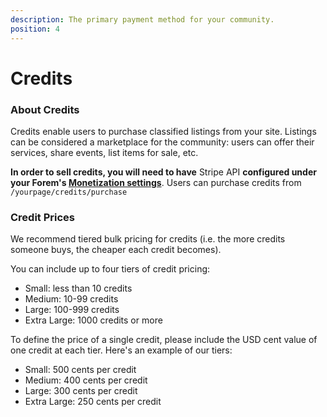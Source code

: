 ```yaml
---
description: The primary payment method for your community.
position: 4
---
```


# Credits

### About Credits

Credits enable users to purchase classified listings from your site. Listings can be considered a marketplace for the community: users can offer their services, share events, list items for sale, etc.

**In order to sell credits, you will need to have** Stripe API **configured under your Forem's [Monetization settings](https://admin.forem.com/docs/_advanced-customization/config/monetization)**. Users can purchase credits from `/yourpage/credits/purchase`

### Credit Prices

We recommend tiered bulk pricing for credits \(i.e. the more credits someone buys, the cheaper each credit becomes\).

You can include up to four tiers of credit pricing:

* Small: less than 10 credits
* Medium: 10-99 credits
* Large: 100-999 credits
* Extra Large: 1000 credits or more

To define the price of a single credit, please include the USD cent value of one credit at each tier. Here's an example of our tiers:

* Small: 500 cents per credit
* Medium: 400 cents per credit
* Large: 300 cents per credit
* Extra Large: 250 cents per credit

